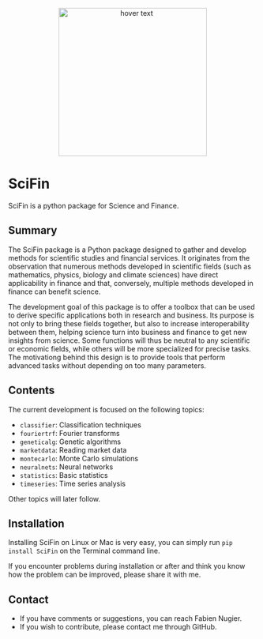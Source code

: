 
<p align="center">
  <img src="./docs/logos/logo_scifin_github.jpg" width=300 title="hover text">
</p>



# SciFin

SciFin is a python package for Science and Finance.

## Summary

The SciFin package is a Python package designed to gather and develop methods for scientific studies and financial services. It originates from the observation that numerous methods developed in scientific fields (such as mathematics, physics, biology and climate sciences) have direct applicability in finance and that, conversely, multiple methods developed in finance can benefit science.

The development goal of this package is to offer a toolbox that can be used to derive specific applications both in research and business. Its purpose is not only to bring these fields together, but also to increase interoperability between them, helping science turn into business and finance to get new insights from science. Some functions will thus be neutral to any scientific or economic fields, while others will be more specialized for precise tasks. The motivationg behind this design is to provide tools that perform advanced tasks without depending on too many parameters.


## Contents

The current development is focused on the following topics:
- `classifier`: Classification techniques
- `fouriertrf`: Fourier transforms
- `geneticalg`: Genetic algorithms
- `marketdata`: Reading market data
- `montecarlo`: Monte Carlo simulations
- `neuralnets`: Neural networks
- `statistics`: Basic statistics
- `timeseries`: Time series analysis

Other topics will later follow.


## Installation

Installing SciFin on Linux or Mac is very easy, you can simply run `pip install SciFin` on the Terminal command line.

If you encounter problems during installation or after and think you know how the problem can be improved, please share it with me.


## Contact

- If you have comments or suggestions, you can reach Fabien Nugier.
- If you wish to contribute, please contact me through GitHub.





